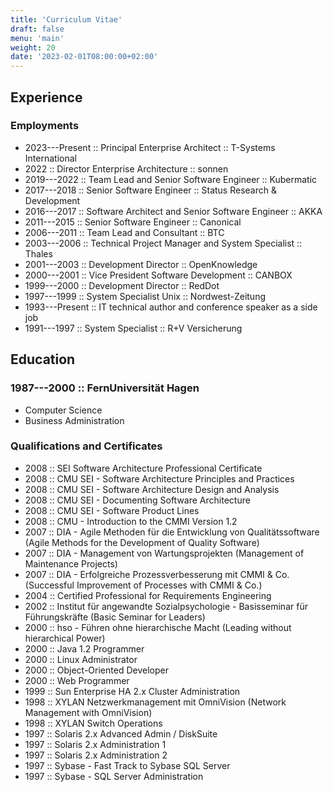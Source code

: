 ```yaml
---
title: 'Curriculum Vitae'
draft: false
menu: 'main'
weight: 20
date: '2023-02-01T08:00:00+02:00'
---
```


## Experience

### Employments

- 2023---Present :: Principal Enterprise Architect :: T-Systems International
- 2022 :: Director Enterprise Architecture :: sonnen
- 2019---2022 :: Team Lead and Senior Software Engineer :: Kubermatic
- 2017---2018 :: Senior Software Engineer :: Status Research & Development
- 2016---2017 :: Software Architect and Senior Software Engineer :: AKKA
- 2011---2015 :: Senior Software Engineer :: Canonical
- 2006---2011 :: Team Lead and Consultant :: BTC
- 2003---2006 :: Technical Project Manager and System Specialist :: Thales
- 2001---2003 :: Development Director :: OpenKnowledge
- 2000---2001 :: Vice President Software Development :: CANBOX
- 1999---2000 :: Development Director :: RedDot
- 1997---1999 :: System Specialist Unix :: Nordwest-Zeitung
- 1993---Present :: IT technical author and conference speaker as a side job
- 1991---1997 :: System Specialist :: R+V Versicherung

## Education

### 1987---2000 :: FernUniversität Hagen

- Computer Science
- Business Administration

### Qualifications and Certificates

- 2008 :: SEI Software Architecture Professional Certificate
- 2008 :: CMU SEI - Software Architecture Principles and Practices
- 2008 :: CMU SEI - Software Architecture Design and Analysis
- 2008 :: CMU SEI - Documenting Software Architecture
- 2008 :: CMU SEI - Software Product Lines
- 2008 :: CMU - Introduction to the CMMI Version 1.2
- 2007 :: DIA - Agile Methoden für die Entwicklung von Qualitätssoftware (Agile Methods for the Development of Quality Software)
- 2007 :: DIA - Management von Wartungsprojekten (Management of Maintenance Projects)
- 2007 :: DIA - Erfolgreiche Prozessverbesserung mit CMMI & Co. (Successful Improvement of Processes with CMMI & Co.)
- 2004 :: Certified Professional for Requirements Engineering
- 2002 :: Institut für angewandte Sozialpsychologie - Basisseminar für Führungskräfte (Basic Seminar for Leaders)
- 2000 :: hso - Führen ohne hierarchische Macht (Leading without hierarchical Power)
- 2000 :: Java 1.2 Programmer
- 2000 :: Linux Administrator
- 2000 :: Object-Oriented Developer
- 2000 :: Web Programmer
- 1999 :: Sun Enterprise HA 2.x Cluster Administration
- 1998 :: XYLAN Netzwerkmanagement mit OmniVision (Network Management with OmniVision)
- 1998 :: XYLAN Switch Operations
- 1997 :: Solaris 2.x Advanced Admin / DiskSuite
- 1997 :: Solaris 2.x Administration 1
- 1997 :: Solaris 2.x Administration 2
- 1997 :: Sybase - Fast Track to Sybase SQL Server
- 1997 :: Sybase - SQL Server Administration

